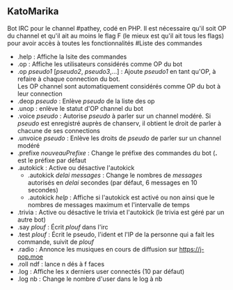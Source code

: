 ## KatoMarika
Bot IRC pour le channel #pathey, codé en PHP. Il est nécessaire qu'il soit OP du channel et qu'il ait au moins le flag F (le mieux est qu'il ait tous les flags) pour avoir accès à toutes les fonctionnalités
#Liste des commandes
* .help : Affiche la lsite des commandes
* .op : Affiche les utilisateurs considérés comme OP du bot
 * .op *pseudo1* [*pseudo2*, *pseudo3*,...] : Ajoute *pseudo1* en tant qu'OP, à refaire à chaque connection du bot.  
   Les OP channel sont automatiquement considérés comme OP du bot à leur connection
* .deop *pseudo* : Enlève *pseudo* de la liste des op
* .unop : enlève le statut d'OP channel du bot
* .voice *pseudo* : Autorise *pseudo* à parler sur un channel modéré. Si *pseudo* est enregistré auprès de chanserv, il obtient le droit de parler à chacune de ses connections
* .unvoice *pseudo* : Enlève les droits de *pseudo* de parler sur un channel modéré
* .prefixe *nouveauPrefixe* : Change le préfixe des commandes du bot (**.** est le préfixe par défaut
* .autokick : Active ou désactive l'autokick
  * .autokick *delai* *messages* :  Change le nombres de *messages* autorisés en *delai* secondes (par défaut, 6 messages en 10 secondes)
  * .autokick *help* : Affiche si l'autokick est activé ou non ainsi que le nombres de messages maximum et l'intervalle de temps
* .trivia : Active ou désactive le trivia et l'autokick (le trivia est géré par un autre bot)
* .say *plouf* : Écrit *plouf* dans l'irc
* .test *plouf* : Écrit le pseudo, l'ident et l'IP de la personne qui a fait les commande, suivit de *plouf*
* .radio : Annonce les musiques en cours de diffusion sur https://j-pop.moe
* .roll ndf : lance n dés à f faces
* .log : Affiche les x derniers user connectés (10 par défaut)
* .log nb : Change le nombre d'user dans le log à nb
